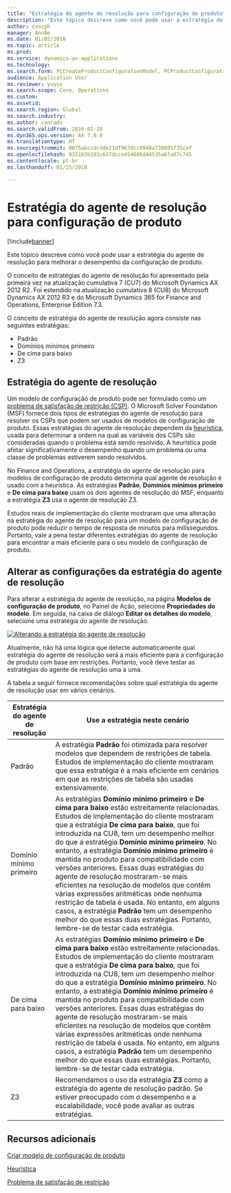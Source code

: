 ```yaml
---
title: "Estratégia do agente de resolução para configuração de produto"
description: "Este tópico descreve como você pode usar a estratégia do agente de resolução para melhorar o desempenho da configuração de produto."
author: cvocph
manager: AnnBe
ms.date: 01/02/2018
ms.topic: article
ms.prod: 
ms.service: dynamics-ax-applications
ms.technology: 
ms.search.form: PCCreateProductConfigurationModel, PCProductConfigurationModelListPage
audience: Application User
ms.reviewer: yuyus
ms.search.scope: Core, Operations
ms.custom: 
ms.assetid: 
ms.search.region: Global
ms.search.industry: 
ms.author: conradv
ms.search.validFrom: 2016-02-28
ms.dyn365.ops.version: AX 7.0.0
ms.translationtype: HT
ms.sourcegitcommit: 8075abccdcdde21df967dcc9948a738895f35cef
ms.openlocfilehash: 035103b183c637dcce454686d44535a6fa07c745
ms.contentlocale: pt-br
ms.lasthandoff: 01/25/2018

---
```


# <a name="solver-strategy-for-product-configuration"></a>Estratégia do agente de resolução para configuração de produto

[!include[banner](../includes/banner.md)]

Este tópico descreve como você pode usar a estratégia do agente de resolução para melhorar o desempenho da configuração de produto.

O conceito de estratégias do agente de resolução foi apresentado pela primeira vez na atualização cumulativa 7 (CU7) do Microsoft Dynamics AX 2012 R2. Foi estendido na atualização cumulativa 8 (CU8) do Microsoft Dynamics AX 2012 R3 e do Microsoft Dynamics 365 for Finance and Operations, Enterprise Edition 7.3.

O conceito de estratégia do agente de resolução agora consiste nas seguintes estratégias:

- Padrão
- Domínios mínimos primeiro
- De cima para baixo
- Z3

## <a name="solver-strategy"></a>Estratégia do agente de resolução 

Um modelo de configuração de produto pode ser formulado como um [problema de satisfação de restrição (CSP)](http://aima.cs.berkeley.edu/2nd-ed/newchap05.pdf). O Microsoft Solver Foundation (MSF) fornece dois tipos de estratégias do agente de resolução para resolver os CSPs que podem ser usados de modelos de configuração de produto. Essas estratégias do agente de resolução dependem da [heurística](https://techterms.com/definition/heuristic), usada para determinar a ordem na qual as variáveis dos CSPs são consideradas quando o problema está sendo resolvido. A heurística pode afetar significativamente o desempenho quando um problema ou uma classe de problemas estiverem sendo resolvidos.

No Finance and Operations, a estratégia do agente de resolução para modelos de configuração de produto determina qual agente de resolução é usado com a heurística. As estratégias **Padrão**, **Domínios mínimos primeiro** e **De cima para baixo** usam os dois agentes de resolução do MSF, enquanto a estratégia **Z3** usa o agente de resolução Z3. 

Estudos reais de implementação do cliente mostraram que uma alteração na estratégia do agente de resolução para um modelo de configuração de produto pode reduzir o tempo de resposta de minutos para milissegundos. Portanto, vale a pena testar diferentes estratégias do agente de resolução para encontrar a mais eficiente para o seu modelo de configuração de produto.

## <a name="change-the-settings-for-the-solver-strategy"></a>Alterar as configurações da estratégia do agente de resolução

Para alterar a estratégia do agente de resolução, na página **Modelos de configuração de produto**, no Painel de Ação, selecione **Propriedades do modelo**. Em seguida, na caixa de diálogo **Editar os detalhes do modelo**, selecione uma estratégia do agente de resolução.

[![Alterando a estratégia do agente de resolução](./media/solver-strategy.png)](./media/solver-strategy.png)

Atualmente, não há uma lógica que detecte automaticamente qual estratégia do agente de resolução será a mais eficiente para a configuração de produto com base em restrições. Portanto, você deve testar as estratégias do agente de resolução uma a uma.

A tabela a seguir fornece recomendações sobre qual estratégia do agente de resolução usar em vários cenários.

| Estratégia do agente de resolução      | Use a estratégia neste cenário |
|----------------------|-----------------------------------|
| Padrão              | A estratégia **Padrão** foi otimizada para resolver modelos que dependem de restrições de tabela. Estudos de implementação do cliente mostraram que essa estratégia é a mais eficiente em cenários em que as restrições de tabela são usadas extensivamente. |
| Domínio mínimo primeiro | As estratégias **Domínio mínimo primeiro** e **De cima para baixo** estão estreitamente relacionadas. Estudos de implementação do cliente mostraram que a estratégia **De cima para baixo**, que foi introduzida na CU8, tem um desempenho melhor do que a estratégia **Domínio mínimo primeiro**. No entanto, a estratégia **Domínio mínimo primeiro** é mantida no produto para compatibilidade com versões anteriores. Essas duas estratégias do agente de resolução mostraram-se mais eficientes na resolução de modelos que contêm várias expressões aritméticas onde nenhuma restrição de tabela é usada. No entanto, em alguns casos, a estratégia **Padrão** tem um desempenho melhor do que essas duas estratégias. Portanto, lembre-se de testar cada estratégia. |
| De cima para baixo             | As estratégias **Domínio mínimo primeiro** e **De cima para baixo** estão estreitamente relacionadas. Estudos de implementação do cliente mostraram que a estratégia **De cima para baixo**, que foi introduzida na CU8, tem um desempenho melhor do que a estratégia **Domínio mínimo primeiro**. No entanto, a estratégia **Domínio mínimo primeiro** é mantida no produto para compatibilidade com versões anteriores. Essas duas estratégias do agente de resolução mostraram-se mais eficientes na resolução de modelos que contêm várias expressões aritméticas onde nenhuma restrição de tabela é usada. No entanto, em alguns casos, a estratégia **Padrão** tem um desempenho melhor do que essas duas estratégias. Portanto, lembre-se de testar cada estratégia. |
| Z3                   | Recomendamos o uso da estratégia **Z3** como a estratégia do agente de resolução padrão. Se estiver preocupado com o desempenho e a escalabilidade, você pode avaliar as outras estratégias. |

## <a name="additional-resources"></a>Recursos adicionais

[Criar modelo de configuração de produto](build-product-configuration-model.md)

[Heurística](https://techterms.com/definition/heuristic)

[Problema de satisfação de restrição](http://aima.cs.berkeley.edu/2nd-ed/newchap05.pdf)

